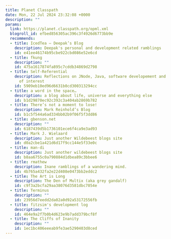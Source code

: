 ```yaml
---
title: Planet Classpath
date: Mon, 22 Jul 2024 23:32:08 +0000
description: ""
params:
  link: https://planet.classpath.org/opml.xml
  blogroll_id: efbed856305ac396c3f4926d6773bb9e
  recommends:
  - title: IcedTea – Deepak’s Blog
    description: Deepak's personal and development related ramblings
    id: e41ee46174b95cbe922cbd086e52e6cd
  - title: fkung
    description: ""
    id: 475a1617874fa895c7cddb34869d2798
  - title: Self-Referential
    description: Reflections on JNode, Java, software developement and other things
      of interest
    id: 5909eb10ed96d6631b0cd300313294cc
  - title: a word in the space…
    description: a blog about life, universe and everything else
    id: b1d29870ec92c392c3a404ab2869b782
  - title: There’s not a moment to lose!
    description: Mark Reinhold’s Blog
    id: b1c5f544a6ad334bb02b9f06f5f3dd86
  - title: gbenson.net
    description: ""
    id: 6187439d5b1736101ece6f4ca9e3ad93
  - title: Mark J. Wielaard
    description: Just another Wildebeest blogs site
    id: d0a2cbe1a421d6d17f9cc144e5f33e0c
  - title: man-di
    description: Just another wildebeest blogs site
    id: b8aa6755c0a790884d1dbea89c3bbee6
  - title: rmathew
    description: Inane ramblings of a wandering mind.
    id: 4b765a432fa2e22d408e0473bb2eddc2
  - title: The Art is Long
    description: The Den of Multix (aka grey gandalf)
    id: c9f3a2bcfa29aa38076d3581dbc7054e
  - title: Terminus
    description: ""
    id: 23956d7eedd2da02a0d92a53172556fb
  - title: fitzsim's development log
    description: ""
    id: 464e9a2f7b0b4d623e9b7add379bcf8f
  - title: The Cliffs of Inanity
    description: ""
    id: 1ec1bc406eeeab9fe3ae5290403d8ced
---
```

